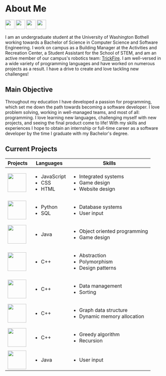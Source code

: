 # About Me
<a href="https://e11aw.github.io/Ella-Personal-Website/index.html"><img src="https://github.com/user-attachments/assets/0ebefd64-da9b-408e-8db4-4560f371a91a" height=30/></a>
<a href="https://www.linkedin.com/in/ella-williams2024/"><img src="https://github.com/user-attachments/assets/6ac8d626-ff34-40e3-ad60-473d975262da" height=30/></a>
<a href="https://devpost.com/E11aW?ref_content=user-portfolio&ref_feature=portfolio&ref_medium=global-nav"><img src="https://github.com/user-attachments/assets/78cc54ba-22f5-48ff-ae28-e037a88065d3" height=30/></a>
<a href="https://leetcode.com/u/e11aw/"><img src="https://github.com/user-attachments/assets/8ab8e07e-1d5d-486f-bf48-456ccc517b64" height=30/></a>

I am an undergraduate student at the University of Washington Bothell working towards a Bachelor of Science in Computer Science and Software Engineering. I work on campus as a Building Manager at the Activities and Recreation Center, a Student Assistant for the School of STEM, and am an active member of our campus's robotics team: [TrickFire](https://www.trickfirerobotics.com/). I am well-versed in a wide variety of programming languages and have worked on numerous projects as a result. I have a drive to create and love tackling new challenges!

## Main Objective
Throughout my education I have developed a passion for programming, which set me down the path towards becoming a software developer. I love problem solving, working in well-managed teams, and most of all: programming. I love learning new languages, challenging myself with new projects, and seeing the final product come to life! With my skills and experiences I hope to obtain an internship or full-time career as a software developer by the time I graduate with my Bachelor's degree.

## Current Projects
| Projects | Languages | Skills |
|----------|-----------|--------|
<a href = "https://github.com/ClaytonMcArthur/Hackathon.git"><img src="https://github.com/user-attachments/assets/34f189ab-ce7e-4edc-b825-71bfc91f77ec" height=60/></a> | <ul><li>JavaScript</li><li>CSS</li><li>HTML</li></ul> | <ul><li>Integrated systems</li><li>Game design</li><li>Website design</li></ul> |
<a href = "https://github.com/E11aW/elementary-school-database"><img src="https://github.com/user-attachments/assets/40c5a303-e0eb-46a0-8425-af95165a869f" height=60/></a> | <ul><li>Python</li><li>SQL</li></ul> | <ul><li>Database systems</li><li>User input</li></ul> |
<a href = "https://github.com/E11aW/Saving-SuperSlimeLand"><img src="https://github.com/user-attachments/assets/a98f3917-b4d6-46fa-a13f-a1f68fc56936" height=60/></a> | <ul><li>Java</li></ul> | <ul><li>Object oriented programming</li><li>Game design</li></ul> |
<a href = "https://github.com/E11aW/Movie-Store"><img src="https://github.com/user-attachments/assets/41366c52-e968-49a7-99bb-a8aeebfab075" height=60/></a> |<ul><li>C++</li></ul> | <ul><li>Abstraction</li><li>Polymorphism</li><li>Design patterns</li></ul> |
<a href = "https://github.com/E11aW/Sorting-Algorithms"><img src="https://github.com/user-attachments/assets/b7aeec2a-1f3c-4b40-9d04-a08e11488936" height=60/></a> |<ul><li>C++</li></ul> |<ul><li>Data management</li><li>Sorting</li></ul> |
<a href = "https://github.com/E11aW/Graph-Algorithms"><img src="https://github.com/user-attachments/assets/942e77f4-a260-475b-8616-e7f43f5e308f" height=60/></a> |<ul><li>C++</li></ul> |<ul><li>Graph data structure</li><li>Dynamic memory allocation</li></ul> |
<a href = "https://github.com/E11aW/Greedy-Robot"><img src="https://github.com/user-attachments/assets/d8ef455e-613c-48c5-8b17-270270894f5f" height=60/></a> |<ul><li>C++</li></ul> |<ul><li>Greedy algorithm</li><li>Recursion</li></ul> |
<a href = "https://github.com/E11aW/Student-Services-Desk"><img src="https://github.com/user-attachments/assets/4c773afe-4965-449d-9fd3-b94e77950443" height=60/></a> |<ul><li>Java</li></ul> | <ul><li>User input</li></ul> |
